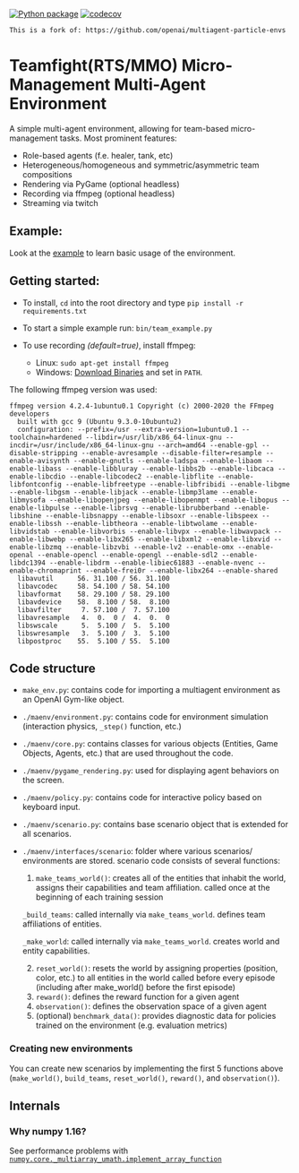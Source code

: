 [![Python package](https://github.com/PMatthaei/ma-env/actions/workflows/python-package.yml/badge.svg?branch=master)](https://github.com/PMatthaei/ma-env/actions/workflows/python-package.yml)
[![codecov](https://codecov.io/gh/PMatthaei/ma-env/branch/master/graph/badge.svg?token=YMA67UWT20)](https://codecov.io/gh/PMatthaei/ma-env)
```
This is a fork of: https://github.com/openai/multiagent-particle-envs
```

# Teamfight(RTS/MMO) Micro-Management Multi-Agent Environment

A simple multi-agent environment, allowing for team-based micro-management tasks. Most prominent features:
- Role-based agents (f.e. healer, tank, etc)
- Heterogeneous/homogeneous and symmetric/asymmetric team compositions
- Rendering via PyGame (optional headless)
- Recording via ffmpeg (optional headless)
- Streaming via twitch

## Example:

Look at the [example](https://github.com/PMatthaei/ma-env/blob/master/bin/team_example.py) to learn basic usage of the environment.

## Getting started:

- To install, `cd` into the root directory and type `pip install -r requirements.txt`

- To start a simple example run: `bin/team_example.py`

- To use recording _(default=true)_, install ffmpeg: 
  - Linux: `sudo apt-get install ffmpeg`
  - Windows: [Download Binaries](https://github.com/BtbN/FFmpeg-Builds/releases) and set in `PATH`.

The following ffmpeg version was used:
```
ffmpeg version 4.2.4-1ubuntu0.1 Copyright (c) 2000-2020 the FFmpeg developers
  built with gcc 9 (Ubuntu 9.3.0-10ubuntu2)
  configuration: --prefix=/usr --extra-version=1ubuntu0.1 --toolchain=hardened --libdir=/usr/lib/x86_64-linux-gnu --incdir=/usr/include/x86_64-linux-gnu --arch=amd64 --enable-gpl --disable-stripping --enable-avresample --disable-filter=resample --enable-avisynth --enable-gnutls --enable-ladspa --enable-libaom --enable-libass --enable-libbluray --enable-libbs2b --enable-libcaca --enable-libcdio --enable-libcodec2 --enable-libflite --enable-libfontconfig --enable-libfreetype --enable-libfribidi --enable-libgme --enable-libgsm --enable-libjack --enable-libmp3lame --enable-libmysofa --enable-libopenjpeg --enable-libopenmpt --enable-libopus --enable-libpulse --enable-librsvg --enable-librubberband --enable-libshine --enable-libsnappy --enable-libsoxr --enable-libspeex --enable-libssh --enable-libtheora --enable-libtwolame --enable-libvidstab --enable-libvorbis --enable-libvpx --enable-libwavpack --enable-libwebp --enable-libx265 --enable-libxml2 --enable-libxvid --enable-libzmq --enable-libzvbi --enable-lv2 --enable-omx --enable-openal --enable-opencl --enable-opengl --enable-sdl2 --enable-libdc1394 --enable-libdrm --enable-libiec61883 --enable-nvenc --enable-chromaprint --enable-frei0r --enable-libx264 --enable-shared
  libavutil      56. 31.100 / 56. 31.100
  libavcodec     58. 54.100 / 58. 54.100
  libavformat    58. 29.100 / 58. 29.100
  libavdevice    58.  8.100 / 58.  8.100
  libavfilter     7. 57.100 /  7. 57.100
  libavresample   4.  0.  0 /  4.  0.  0
  libswscale      5.  5.100 /  5.  5.100
  libswresample   3.  5.100 /  3.  5.100
  libpostproc    55.  5.100 / 55.  5.100
```
## Code structure

- `make_env.py`: contains code for importing a multiagent environment as an OpenAI Gym-like object.

- `./maenv/environment.py`: contains code for environment simulation (interaction physics, `_step()` function, etc.)

- `./maenv/core.py`: contains classes for various objects (Entities, Game Objects, Agents, etc.) that are used throughout the code.

- `./maenv/pygame_rendering.py`: used for displaying agent behaviors on the screen.

- `./maenv/policy.py`: contains code for interactive policy based on keyboard input.

- `./maenv/scenario.py`: contains base scenario object that is extended for all scenarios.

- `./maenv/interfaces/scenario`: folder where various scenarios/ environments are stored. scenario code consists of several functions:
    1) `make_teams_world()`: creates all of the entities that inhabit the world, assigns their capabilities and team affiliation. called once at the beginning of each training session
    
    `_build_teams`: called internally via `make_teams_world`. defines team affiliations of entities.
    
    `_make_world`: called internally via `make_teams_world`. creates world and entity capabilities.
    
    2) `reset_world()`: resets the world by assigning properties (position, color, etc.) to all entities in the world
    called before every episode (including after make_world() before the first episode)
    3) `reward()`: defines the reward function for a given agent
    4) `observation()`: defines the observation space of a given agent
    5) (optional) `benchmark_data()`: provides diagnostic data for policies trained on the environment (e.g. evaluation metrics)

### Creating new environments

You can create new scenarios by implementing the first 5 functions above (`make_world()`, `build_teams`, `reset_world()`, `reward()`, and `observation()`).

## Internals

### Why numpy 1.16?

See performance problems with [`numpy.core._multiarray_umath.implement_array_function`](https://stackoverflow.com/questions/58909525/what-is-numpy-core-multiarray-umath-implement-array-function-and-why-it-costs-l)
